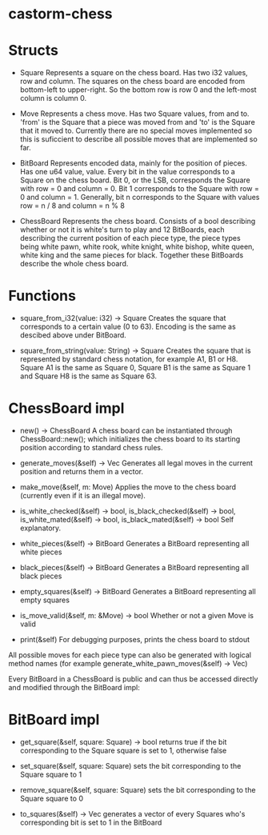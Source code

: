 ﻿# castorm-chess
 
 # Structs
 
 - Square
 Represents a square on the chess board. Has two i32 values, row and column. The squares on the chess board are encoded from bottom-left to upper-right. So the bottom row is row 0 and the left-most column is column 0.
 
 - Move
 Represents a chess move. Has two Square values, from and to. 'from' is the Square that a piece was moved from and 'to' is the Square that it moved to. Currently there are no special moves implemented so this is suficcient to describe all possible moves that are implemented so far.
 
 - BitBoard
 Represents encoded data, mainly for the position of pieces. Has one u64 value, value. Every bit in the value corresponds to a Square on the chess board. Bit 0, or the LSB, corresponds the Square with row = 0 and column = 0. Bit 1 corresponds to the Square with row = 0 and column = 1. Generally, bit n corresponds to the Square with values row = n / 8 and column = n % 8
 
 - ChessBoard
 Represents the chess board. Consists of a bool describing whether or not it is white's turn to play and 12 BitBoards, each describing the current position of each piece type, the piece types being white pawn, white rook, white knight, white bishop, white queen, white king and the same pieces for black. Together these BitBoards describe the whole chess board. 
 
 
 # Functions
 
 - square_from_i32(value: i32) -> Square
 Creates the square that corresponds to a certain value (0 to 63). Encoding is the same as descibed above under BitBoard.
 
 - square_from_string(value: String) -> Square
 Creates the square that is represented by standard chess notation, for example A1, B1 or H8. Square A1 is the same as Square 0, Square B1 is the same as Square 1 and Square H8 is the same as Square 63.
 
 
 # ChessBoard impl
 
 - new() -> ChessBoard
 A chess board can be instantiated through ChessBoard::new(); which initializes the chess board to its starting position according to standard chess rules.
 
 - generate_moves(&self) -> Vec<Move>
 Generates all legal moves in the current position and returns them in a vector.
 
 - make_move(&self, m: Move) 
 Applies the move to the chess board (currently even if it is an illegal move).
 
 - is_white_checked(&self) -> bool, is_black_checked(&self) -> bool, is_white_mated(&self) -> bool, is_black_mated(&self) -> bool
 Self explanatory.
 
 - white_pieces(&self) -> BitBoard
 Generates a BitBoard representing all white pieces
 
 - black_pieces(&self) -> BitBoard
 Generates a BitBoard representing all black pieces
 
 - empty_squares(&self) -> BitBoard
 Generates a BitBoard representing all empty squares
 
 - is_move_valid(&self, m: &Move) -> bool
 Whether or not a given Move is valid
 
 - print(&self)
 For debugging purposes, prints the chess board to stdout
 
 All possible moves for each piece type can also be generated with logical method names (for example generate_white_pawn_moves(&self) -> Vec<Move>)
 
 Every BitBoard in a ChessBoard is public and can thus be accessed directly and modified through the BitBoard impl:
 
 # BitBoard impl
 
 - get_square(&self, square: Square) -> bool
 returns true if the bit corresponding to the Square square is set to 1, otherwise false
 
 - set_square(&self, square: Square)
 sets the bit corresponding to the Square square to 1
 
 - remove_square(&self, square: Square)
 sets the bit corresponding to the Square square to 0
 
 - to_squares(&self) -> Vec<Squares>
 generates a vector of every Squares who's corresponding bit is set to 1 in the BitBoard
